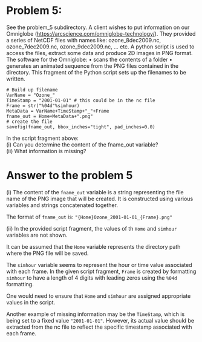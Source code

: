 # Problem 5:
See the problem_5 subdirectory.
A client wishes to put information on our Omniglobe (https://arcscience.com/omniglobe-technology/).
They provided a series of NetCDF files with names like: ozone_8dec2009.nc, ozone_7dec2009.nc, ozone_9dec2009.nc, ... etc.
A python script is used to access the files, extract some data and produce 2D images in PNG format.
The software for the Omniglobe:
• scans the contents of a folder
• generates an animated sequence from the PNG files contained in the directory.
This fragment of the Python script sets up the filenames to be written.
```
# Build up filename
VarName = "Ozone_"
TimeStamp = "2001-01-01" # this could be in the nc file
Frame = str("%04d"%simhour)
MetaData = VarName+TimeStamp+"_"+Frame
fname_out = Home+MetaData+".png"
# create the file
savefig(fname_out, bbox_inches="tight", pad_inches=0.0)
```
In the script fragment above:  
(i) Can you determine the content of the fname_out variable?  
(ii) What information is missing?

# Answer to the problem 5

(i) The content of the `fname_out` variable is a string representing the file name of the PNG image that will be created. It is constructed using various variables and strings concatenated together.  

The format of `fname_out` is: `"{Home}Ozone_2001-01-01_{Frame}.png"`

(ii) In the provided script fragment, the values of th `Home` and `simhour` variables are not shown. 

It can be assumed that the `Home` variable represents the directory path where the PNG file will be saved.

The `simhour` variable seems to represent the hour or time value associated with each frame. In the given script fragment, `Frame` is created by formatting `simhour` to have a length of 4 digits with leading zeros using the `%04d` formatting. 

One would need to ensure that `Home` and `simhour` are assigned appropriate values in the script.

Another example of missing information may be the `TimeStamp`, which is being set to a fixed value `"2001-01-01"`. However, its actual value should be extracted from the nc file to reflect the specific timestamp associated with each frame.

